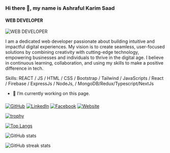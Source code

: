 ### Hi there 👋, my name is Ashraful Karim Saad
#### WEB DEVELOPER
![WEB DEVELOPER](https://i.ibb.co.com/GPQjTPh/Yellow-and-Blue-Modern-Elegant-Marketing-Expert-Linked-In-Article-Cover-Image.png)

I am a dedicated web developer passionate about building intuitive and impactful digital experiences. My vision is to create seamless, user-focused solutions by combining creativity with cutting-edge technology, empowering businesses and individuals to thrive in the digital age. I believe in continuous learning, collaboration, and using my skills to make a positive difference in tech.

Skills: REACT / JS / HTML / CSS / Bootstrap / Tailwind / JavaScripts /  React / Firebase / ExpressJs / NodeJs, / MongoDB/Redux/Typescript/NextJs

- 🔭 I’m currently working on this page. 


###

[![GitHub](https://img.shields.io/badge/GitHub-000?logo=github&logoColor=white&style=for-the-badge)](https://github.com/Akahad1)
[![LinkedIn](https://img.shields.io/badge/LinkedIn-0077B5?logo=linkedin&logoColor=white&style=for-the-badge)](https://www.linkedin.com/in/ashraful-karim-saad/)
[![Facebook](https://img.shields.io/badge/Facebook-1877F2?logo=facebook&logoColor=white&style=for-the-badge)](https://www.facebook.com/ak.sahad.5)
[![Website](https://img.shields.io/badge/Portfolio-000?logo=icloud&logoColor=white&style=for-the-badge)](https://genuine-bavarois-cc1e32.netlify.app)


[![trophy](https://github-profile-trophy.vercel.app/?username=Akahad1)](https://github.com/ryo-ma/github-profile-trophy)

[![Top Langs](https://github-readme-stats.vercel.app/api/top-langs/?username=Akahad1)](https://github.com/anuraghazra/github-readme-stats)

![GitHub stats](https://github-readme-stats.vercel.app/api?username=Akahad1&show_icons=true)  

![GitHub streak stats](https://streak-stats.demolab.com/?user=Akahad1)  

